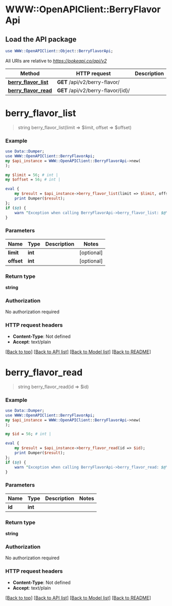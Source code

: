 # WWW::OpenAPIClient::BerryFlavorApi

## Load the API package
```perl
use WWW::OpenAPIClient::Object::BerryFlavorApi;
```

All URIs are relative to *https://pokeapi.co/api/v2*

Method | HTTP request | Description
------------- | ------------- | -------------
[**berry_flavor_list**](BerryFlavorApi.md#berry_flavor_list) | **GET** /api/v2/berry-flavor/ | 
[**berry_flavor_read**](BerryFlavorApi.md#berry_flavor_read) | **GET** /api/v2/berry-flavor/{id}/ | 


# **berry_flavor_list**
> string berry_flavor_list(limit => $limit, offset => $offset)



### Example
```perl
use Data::Dumper;
use WWW::OpenAPIClient::BerryFlavorApi;
my $api_instance = WWW::OpenAPIClient::BerryFlavorApi->new(
);

my $limit = 56; # int | 
my $offset = 56; # int | 

eval {
    my $result = $api_instance->berry_flavor_list(limit => $limit, offset => $offset);
    print Dumper($result);
};
if ($@) {
    warn "Exception when calling BerryFlavorApi->berry_flavor_list: $@\n";
}
```

### Parameters

Name | Type | Description  | Notes
------------- | ------------- | ------------- | -------------
 **limit** | **int**|  | [optional] 
 **offset** | **int**|  | [optional] 

### Return type

**string**

### Authorization

No authorization required

### HTTP request headers

 - **Content-Type**: Not defined
 - **Accept**: text/plain

[[Back to top]](#) [[Back to API list]](../README.md#documentation-for-api-endpoints) [[Back to Model list]](../README.md#documentation-for-models) [[Back to README]](../README.md)

# **berry_flavor_read**
> string berry_flavor_read(id => $id)



### Example
```perl
use Data::Dumper;
use WWW::OpenAPIClient::BerryFlavorApi;
my $api_instance = WWW::OpenAPIClient::BerryFlavorApi->new(
);

my $id = 56; # int | 

eval {
    my $result = $api_instance->berry_flavor_read(id => $id);
    print Dumper($result);
};
if ($@) {
    warn "Exception when calling BerryFlavorApi->berry_flavor_read: $@\n";
}
```

### Parameters

Name | Type | Description  | Notes
------------- | ------------- | ------------- | -------------
 **id** | **int**|  | 

### Return type

**string**

### Authorization

No authorization required

### HTTP request headers

 - **Content-Type**: Not defined
 - **Accept**: text/plain

[[Back to top]](#) [[Back to API list]](../README.md#documentation-for-api-endpoints) [[Back to Model list]](../README.md#documentation-for-models) [[Back to README]](../README.md)

